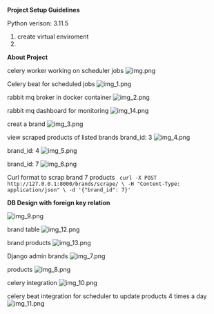 **Project Setup Guidelines**

Python verison: 3.11.5
1. create virtual enviroment
2. 

**About Project**

celery worker working on scheduler jobs
![img.png](img.png)


Celery beat for scheduled jobs
![img_1.png](img_1.png)


rabbit mq broker in docker container
![img_2.png](img_2.png)


rabbit mq dashboard for monitoring
![img_14.png](img_14.png)


creat a brand
![img_3.png](img_3.png)

view scraped products of listed brands
brand_id: 3
![img_4.png](img_4.png)

brand_id: 4
![img_5.png](img_5.png)

brand_id: 7
![img_6.png](img_6.png)

Curl format to scrap brand 7 products
` curl -X POST http://127.0.0.1:8000/brands/scrape/ \
-H "Content-Type: application/json" \
-d '{"brand_id": 7}'`



**DB Design with foreign key relation**

![img_9.png](img_9.png)


brand table
![img_12.png](img_12.png)


brand products
![img_13.png](img_13.png)

Django admin
brands
![img_7.png](img_7.png)

products
![img_8.png](img_8.png)

celery integration
![img_10.png](img_10.png)

celery beat integration for scheduler to update products 4 times a day
![img_11.png](img_11.png)

